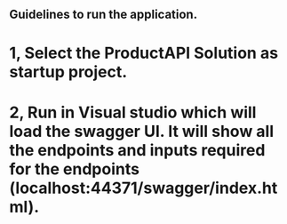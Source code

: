## Guidelines to run the application.

# 1, Select the ProductAPI Solution as startup project.

# 2, Run in Visual studio which will load the swagger UI. It will show all the endpoints and inputs required for the endpoints (localhost:44371/swagger/index.html).


